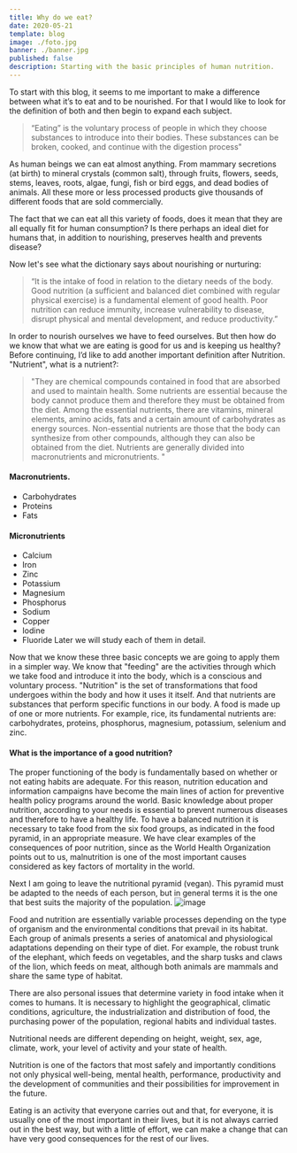 ```yaml
---
title: Why do we eat?
date: 2020-05-21
template: blog
image: ./foto.jpg
banner: ./banner.jpg
published: false
description: Starting with the basic principles of human nutrition.
---
```


To start with this blog, it seems to me important to make a difference between what it’s to eat and to be nourished. For that I would like to look for the definition of both and then begin to expand each subject.

> “Eating” is the voluntary process of people in which they choose substances to introduce into their bodies. These substances can be broken, cooked, and continue with the digestion process"

As human beings we can eat almost anything. From mammary secretions (at birth) to mineral crystals (common salt), through fruits, flowers, seeds, stems, leaves, roots, algae, fungi, fish or bird eggs, and dead bodies of animals. All these more or less processed products give thousands of different foods that are sold commercially.

The fact that we can eat all this variety of foods, does it mean that they are all equally fit for human consumption? Is there perhaps an ideal diet for humans that, in addition to nourishing, preserves health and prevents disease?

Now let's see what the dictionary says about nourishing or nurturing:

> “It is the intake of food in relation to the dietary needs of the body. Good nutrition (a sufficient and balanced diet combined with regular physical exercise) is a fundamental element of good health. Poor nutrition can reduce immunity, increase vulnerability to disease, disrupt physical and mental development, and reduce productivity.”

In order to nourish ourselves we have to feed ourselves. But then how do we know that what we are eating is good for us and is keeping us healthy? Before continuing, I’d like to add another important definition after Nutrition. "Nutrient", what is a nutrient?:

> "They are chemical compounds contained in food that are absorbed and used to maintain health. Some nutrients are essential because the body cannot produce them and therefore they must be obtained from the diet. Among the essential nutrients, there are vitamins, mineral elements, amino acids, fats and a certain amount of carbohydrates as energy sources. Non-essential nutrients are those that the body can synthesize from other compounds, although they can also be obtained from the diet. Nutrients are generally divided into macronutrients and micronutrients. "

#### Macronutrients.

- Carbohydrates
- Proteins
- Fats

#### Micronutrients

- Calcium
- Iron
- Zinc
- Potassium
- Magnesium
- Phosphorus
- Sodium
- Copper
- Iodine
- Fluoride Later we will study each of them in detail.

Now that we know these three basic concepts we are going to apply them in a simpler way. We know that "feeding" are the activities through which we take food and introduce it into the body, which is a conscious and voluntary process. "Nutrition" is the set of transformations that food undergoes within the body and how it uses it itself. And that nutrients are substances that perform specific functions in our body. A food is made up of one or more nutrients. For example, rice, its fundamental nutrients are: carbohydrates, proteins, phosphorus, magnesium, potassium, selenium and zinc.

#### What is the importance of a good nutrition?

The proper functioning of the body is fundamentally based on whether or not eating habits are adequate. For this reason, nutrition education and information campaigns have become the main lines of action for preventive health policy programs around the world. Basic knowledge about proper nutrition, according to your needs is essential to prevent numerous diseases and therefore to have a healthy life. To have a balanced nutrition it is necessary to take food from the six food groups, as indicated in the food pyramid, in an appropriate measure. We have clear examples of the consequences of poor nutrition, since as the World Health Organization points out to us, malnutrition is one of the most important causes considered as key factors of mortality in the world.

Next I am going to leave the nutritional pyramid (vegan). This pyramid must be adapted to the needs of each person, but in general terms it is the one that best suits the majority of the population. ![image](./image.jpg)

Food and nutrition are essentially variable processes depending on the type of organism and the environmental conditions that prevail in its habitat. Each group of animals presents a series of anatomical and physiological adaptations depending on their type of diet. For example, the robust trunk of the elephant, which feeds on vegetables, and the sharp tusks and claws of the lion, which feeds on meat, although both animals are mammals and share the same type of habitat.

There are also personal issues that determine variety in food intake when it comes to humans. It is necessary to highlight the geographical, climatic conditions, agriculture, the industrialization and distribution of food, the purchasing power of the population, regional habits and individual tastes.

Nutritional needs are different depending on height, weight, sex, age, climate, work, your level of activity and your state of health.

Nutrition is one of the factors that most safely and importantly conditions not only physical well-being, mental health, performance, productivity and the development of communities and their possibilities for improvement in the future.

Eating is an activity that everyone carries out and that, for everyone, it is usually one of the most important in their lives, but it is not always carried out in the best way, but with a little of effort, we can make a change that can have very good consequences for the rest of our lives.
